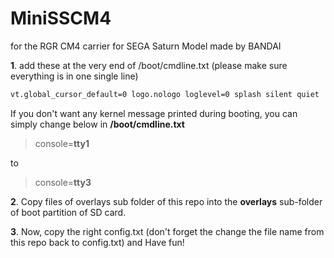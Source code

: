 # MiniSSCM4
for the RGR CM4 carrier for SEGA Saturn Model made by BANDAI

**1**. 
add these at the very end of /boot/cmdline.txt (please make sure everything is in one single line)
```markdown
vt.global_cursor_default=0 logo.nologo loglevel=0 splash silent quiet
```
If you don't want any kernel message printed during booting, you can simply change below in **/boot/cmdline.txt**

> console=**tty1**

to 
>console=**tty3**



**2**. 
Copy files of overlays sub folder of this repo into the **overlays** sub-folder of boot partition of SD card.



**3**. 
Now, copy the right config.txt (don't forget the change the file name from this repo back to config.txt) and
Have fun!
